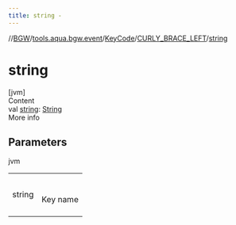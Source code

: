 ```yaml
---
title: string -
---
```

//[BGW](../../../../index.md)/[tools.aqua.bgw.event](../../index.md)/[KeyCode](../index.md)/[CURLY_BRACE_LEFT](index.md)/[string](string.md)



# string  
[jvm]  
Content  
val [string](string.md): [String](https://kotlinlang.org/api/latest/jvm/stdlib/kotlin/-string/index.html)  
More info  


## Parameters  
  
jvm  
  
| | |
|---|---|
| <a name="tools.aqua.bgw.event/KeyCode.CURLY_BRACE_LEFT/string/#/PointingToDeclaration/"></a>string| <a name="tools.aqua.bgw.event/KeyCode.CURLY_BRACE_LEFT/string/#/PointingToDeclaration/"></a><br><br>Key name<br><br>|
  
  



